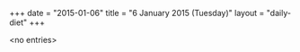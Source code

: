 +++
date = "2015-01-06"
title = "6 January 2015 (Tuesday)"
layout = "daily-diet"
+++


\<no entries\>


